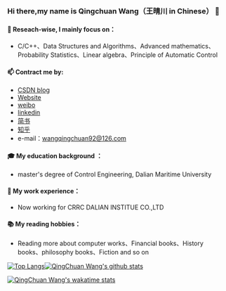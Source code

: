 ### Hi there,my name is Qingchuan Wang（王晴川 in Chinese） 👋

#### 🌱 Reseach-wise, I mainly focus on：
- C/C++、Data Structures and Algorithms、Advanced mathematics、Probability Statistics、Linear algebra、Principle of Automatic Control

#### 📫 Contract me by:
- [CSDN blog](https://blog.csdn.net/wangqingchuan92)<br/>
- [Website](https://wangqingchuan92.com/)<br/>
- [weibo](https://weibo.com/u/2166554557?is_all=1)<br/>
- [linkedin](https://www.linkedin.com/in/%E6%99%B4%E5%B7%9D-%E7%8E%8B-0295b6178/)<br/>
- [简书](https://www.jianshu.com/u/0e948a584e35)<br/>
- [知乎](https://www.zhihu.com/people/mao-bo-he-52)<br/>
- e-mail：wangqingchuan92@126.com<br/>

#### 🎓 My education background ：
- master's degree of Control Engineering, Dalian Maritime University<br/>

#### 🔭 My work experience：
- Now working for CRRC DALIAN INSTITUE CO.,LTD<br/>

#### 📚 My reading hobbies： 
- Reading more about computer works、Financial books、History books、philosophy books、Fiction and so on


<!--
**fyw4/fyw4** is a ✨ _special_ ✨ repository because its `README.md` (this file) appears on your GitHub profile.

Here are some ideas to get you started:

- 🔭 I’m currently working on ...
- 🌱 I’m currently learning ...
- 👯 I’m looking to collaborate on ...
- 🤔 I’m looking for help with ...
- 💬 Ask me about ...
- 📫 How to reach me: ...
- 😄 Pronouns: ...
- ⚡ Fun fact: ...
-->

<!--常用语言--><!--github stats概述-->
[![Top Langs](https://github-readme-stats.vercel.app/api/top-langs/?username=fyw4&layout=compact)](https://github.com/fyw4/github-readme-stats)[![QingChuan Wang's github stats](https://github-readme-stats.vercel.app/api?username=fyw4&count_private=true&show_icons=true)](https://github.com/fyw4/github-readme-stats)


<!--周记录时间-->
[![QingChuan Wang's wakatime stats](https://github-readme-stats.vercel.app/api/wakatime?username=fyw4)](https://github.com/fyw4/github-readme-stats)


<!--可以增加想要pin在profile中的repo，以PlantVSZombie-sun-Cheater为例子-->
<!--[![ReadMe Card](https://github-readme-stats.vercel.app/api/pin/?username=fyw4&repo=PlantVSZombie-sun-Cheater)](https://github.com/fyw4/PlantVSZombie-sun-Cheater)-->



